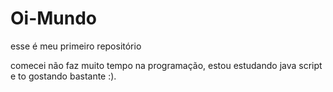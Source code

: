 # Oi-Mundo
esse é meu primeiro repositório

comecei não faz muito tempo na programação, estou estudando java script e to gostando bastante :).
